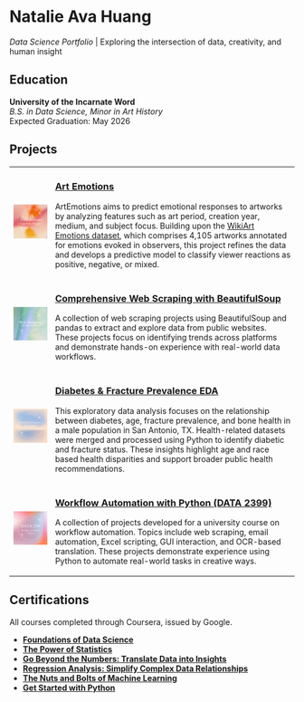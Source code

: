 # Natalie Ava Huang 
*Data Science Portfolio* | Exploring the intersection of data, creativity, and human insight

## Education
**University of the Incarnate Word**  
*B.S. in Data Science, Minor in Art History*  
Expected Graduation: May 2026  

## Projects

<table>
  <tr>
    <td>
      <img src="https://github.com/natalie-ava/portfolio/blob/main/images/artemotions.png" alt="Art Emotions Image" width="500">
    </td>
    <td>
      <h3> <a  href = "https://github.com/natalie-ava/ArtEmotions">Art Emotions</a></h3>
      <p>ArtEmotions aims to predict emotional responses to artworks by analyzing features such as art period, creation year, medium, and subject focus. Building upon the <a href="https://saifmohammad.com/WebPages/wikiartemotions.html">WikiArt Emotions dataset</a>, which comprises 4,105 artworks annotated for emotions evoked in observers, this project refines the data and develops a predictive model to classify viewer reactions as positive, negative, or mixed.
 </p>
    </td>
  </tr>
  <tr>
    <td>
      <img src="https://github.com/natalie-ava/portfolio/blob/main/images/webscraping.png" alt="Web Scraping Project Image" width="500">
    </td>
    <td>
      <h3> <a  href = "link">Comprehensive Web Scraping with BeautifulSoup</a></h3>
      <p> A collection of web scraping projects using BeautifulSoup and pandas to extract and explore data from public websites. These projects focus on identifying trends across platforms and demonstrate hands-on experience with real-world data workflows.</p>
    </td>
  </tr>
  <tr>
  <td>
    <img src="https://github.com/natalie-ava/portfolio/blob/main/images/EDA_diabetes.png" alt="Diabetes EDA Image" width="500">
  </td>
  <td>
    <h3><a href="https://github.com/natalie-ava/portfolio/tree/main/EDA_diabetes">Diabetes & Fracture Prevalence EDA</a></h3>
    <p>
      This exploratory data analysis focuses on the relationship between diabetes, age, fracture prevalence, and bone health in a male population in San Antonio, TX. Health-related datasets were merged and processed using Python to identify diabetic and fracture status. These insights highlight age and race based health disparities and support broader public health recommendations.
    </p>
  </td>
</tr>
  <tr>
  <td>
    <img src="https://github.com/natalie-ava/portfolio/blob/main/images/data2399.png" alt="Workflow Automation Projects" width="500">
  </td>
  <td>
    <h3><a href="https://github.com/natalie-ava/workflow_automation/tree/main"> Workflow Automation with Python (DATA 2399)</a></h3>
    <p>
      A collection of projects developed for a university course on workflow automation. Topics include web scraping, email automation, Excel scripting, GUI interaction, and OCR-based translation. These projects demonstrate experience using Python to automate real-world tasks in creative ways.
    </p>
  </td>
</tr>
</table>

## Certifications

All courses completed through Coursera, issued by Google.

- [**Foundations of Data Science**](https://www.coursera.org/account/accomplishments/verify/D882BUBWTMLG)
- [**The Power of Statistics**](https://www.coursera.org/account/accomplishments/verify/1JAISE85ZFB0)
- [**Go Beyond the Numbers: Translate Data into Insights**](https://www.coursera.org/account/accomplishments/verify/L6WRCEEN8FI0)
- [**Regression Analysis: Simplify Complex Data Relationships**](https://www.coursera.org/account/accomplishments/verify/2M2C884868L7)
- [**The Nuts and Bolts of Machine Learning**](https://www.coursera.org/account/accomplishments/verify/1TSCMKJSR1X3)
- [**Get Started with Python**](https://www.coursera.org/account/accomplishments/verify/APFTMLZAN1HR)
